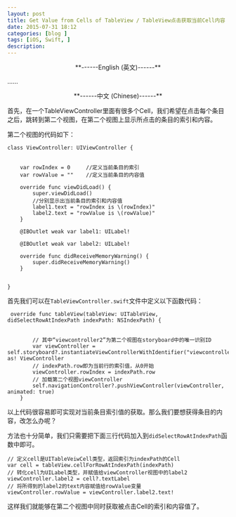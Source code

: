 ```yaml
---
layout: post
title: Get Value from Cells of TableView / TableView点击获取当前Cell内容
date: 2015-07-31 18:12
categories: [blog ]
tags: [iOS, Swift, ]
description:
---
```



<center>**------English (英文)------**</center>


......


<center>**------中文 (Chinese)------**</center>


首先，在一个TableViewController里面有很多个Cell，我们希望在点击每个条目之后，跳转到第二个视图，在第二个视图上显示所点击的条目的索引和内容。

第二个视图的代码如下：

	class ViewController: UIViewController {


	    var rowIndex = 0     //定义当前条目的索引
	    var rowValue = ""    //定义当前条目的内容值

	    override func viewDidLoad() {
	        super.viewDidLoad()
	        //分别显示出当前条目的索引和内容值
	        label1.text = "rowIndex is \(rowIndex)"
	        label2.text = "rowValue is \(rowValue)"
	    }

	    @IBOutlet weak var label1: UILabel!

	    @IBOutlet weak var label2: UILabel!

	    override func didReceiveMemoryWarning() {
	        super.didReceiveMemoryWarning()
	    }


	}


首先我们可以在`TableViewController.swift`文件中定义以下函数代码：


	 override func tableView(tableView: UITableView, didSelectRowAtIndexPath indexPath: NSIndexPath) {


	        // 其中“viewcontroller2”为第二个视图在storyboard中的唯一识别ID
	        var viewController = self.storyboard?.instantiateViewControllerWithIdentifier("viewcontroller2") as! ViewController   
	        // indexPath.row即为当前行的索引值，从0开始
	        viewController.rowIndex = indexPath.row  
	        // 加载第二个视图viewController
	        self.navigationController?.pushViewController(viewController, animated: true)
	    }


以上代码很容易即可实现对当前条目索引值的获取。那么我们要想获得条目的内容，改怎么办呢？

方法也十分简单，我们只需要把下面三行代码加入到`didSelectRowAtIndexPath`函数中即可。


	// 定义cell是UITableVeiwCell类型，返回索引为indexPath的Cell
	var cell = tableView.cellForRowAtIndexPath(indexPath)
	// 转化cell为UILabel类型，并赋值给viewController视图中的label2
	viewController.label2 = cell?.textLabel
	// 将所得到的label2的text内容赋值给rowValue变量
	viewController.rowValue = viewController.label2.text!


这样我们就能够在第二个视图中同时获取被点击Cell的索引和内容值了。
